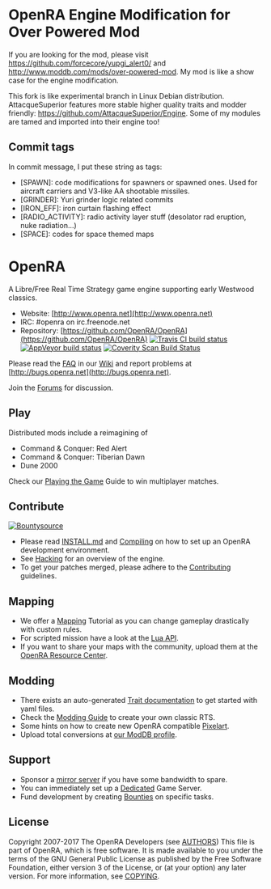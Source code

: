 # OpenRA Engine Modification for Over Powered Mod

If you are looking for the mod, please visit https://github.com/forcecore/yupgi_alert0/ and http://www.moddb.com/mods/over-powered-mod. My mod is like a show case for the engine modification.

This fork is like experimental branch in Linux Debian distribution. AttacqueSuperior features more stable higher quality traits and modder friendly: https://github.com/AttacqueSuperior/Engine. Some of my modules are tamed and imported into their engine too!

## Commit tags
In commit message, I put these string as tags:
* [SPAWN]: code modifications for spawners or spawned ones. Used for aircraft carriers and V3-like AA shootable missiles.
* [GRINDER]: Yuri grinder logic related commits
* [IRON_EFF]: iron curtain flashing effect
* [RADIO_ACTIVITY]: radio activity layer stuff (desolator rad eruption, nuke radiation...)
* [SPACE]: codes for space themed maps

# OpenRA

A Libre/Free Real Time Strategy game engine supporting early Westwood classics.

* Website: [http://www.openra.net](http://www.openra.net)
* IRC: \#openra on irc.freenode.net
* Repository: [https://github.com/OpenRA/OpenRA](https://github.com/OpenRA/OpenRA) [![Travis CI build status](https://travis-ci.org/OpenRA/OpenRA.svg?branch=bleed)](https://travis-ci.org/OpenRA/OpenRA) [![AppVeyor build status](https://ci.appveyor.com/api/projects/status/axc9k6jd25ej2o4w?svg=true)](https://ci.appveyor.com/project/OpenRA/openra) [![Coverity Scan Build Status](https://scan.coverity.com/projects/3650/badge.svg)](https://scan.coverity.com/projects/3650)

Please read the [FAQ](http://wiki.openra.net/FAQ) in our [Wiki](http://wiki.openra.net) and report problems at [http://bugs.openra.net](http://bugs.openra.net).

Join the [Forums](http://www.sleipnirstuff.com/forum/viewforum.php?f=80) for discussion.

## Play

Distributed mods include a reimagining of

* Command & Conquer: Red Alert
* Command & Conquer: Tiberian Dawn
* Dune 2000

Check our [Playing the Game](https://github.com/OpenRA/OpenRA/wiki/Playing-the-game) Guide to win multiplayer matches.

## Contribute

[![Bountysource](https://api.bountysource.com/badge/team?team_id=528&style=bounties_received)](https://www.bountysource.com/teams/openra/issues?utm_source=OpenRA&utm_medium=shield&utm_campaign=bounties_received)

* Please read [INSTALL.md](https://github.com/OpenRA/OpenRA/blob/bleed/INSTALL.md) and [Compiling](http://wiki.openra.net/Compiling) on how to set up an OpenRA development environment.
* See [Hacking](http://wiki.openra.net/Hacking) for an overview of the engine.
* To get your patches merged, please adhere to the [Contributing](https://github.com/OpenRA/OpenRA/blob/bleed/CONTRIBUTING.md) guidelines.

## Mapping

* We offer a [Mapping](http://wiki.openra.net/Mapping) Tutorial as you can change gameplay drastically with custom rules.
* For scripted mission have a look at the [Lua API](http://wiki.openra.net/Lua-API).
* If you want to share your maps with the community, upload them at the [OpenRA Resource Center](http://resource.openra.net).

## Modding

* There exists an auto-generated [Trait documentation](http://wiki.openra.net/Traits) to get started with yaml files.
* Check the [Modding Guide](http://wiki.openra.net/Modding-Guide) to create your own classic RTS.
* Some hints on how to create new OpenRA compatible [Pixelart](http://wiki.openra.net/Pixelart).
* Upload total conversions at [our ModDB profile](http://www.moddb.com/games/openra/mods).

## Support

* Sponsor a [mirror server](https://github.com/OpenRA/OpenRAWeb/tree/master/content/packages) if you have some bandwidth to spare.
* You can immediately set up a [Dedicated](http://wiki.openra.net/Dedicated) Game Server.
* Fund development by creating [Bounties](https://www.bountysource.com/trackers/36085-openra) on specific tasks.

## License
Copyright 2007-2017 The OpenRA Developers (see [AUTHORS](https://github.com/OpenRA/OpenRA/blob/bleed/AUTHORS))
This file is part of OpenRA, which is free software. It is made 
available to you under the terms of the GNU General Public License
as published by the Free Software Foundation, either version 3 of
the License, or (at your option) any later version. For more
information, see [COPYING](https://github.com/OpenRA/OpenRA/blob/bleed/COPYING).
